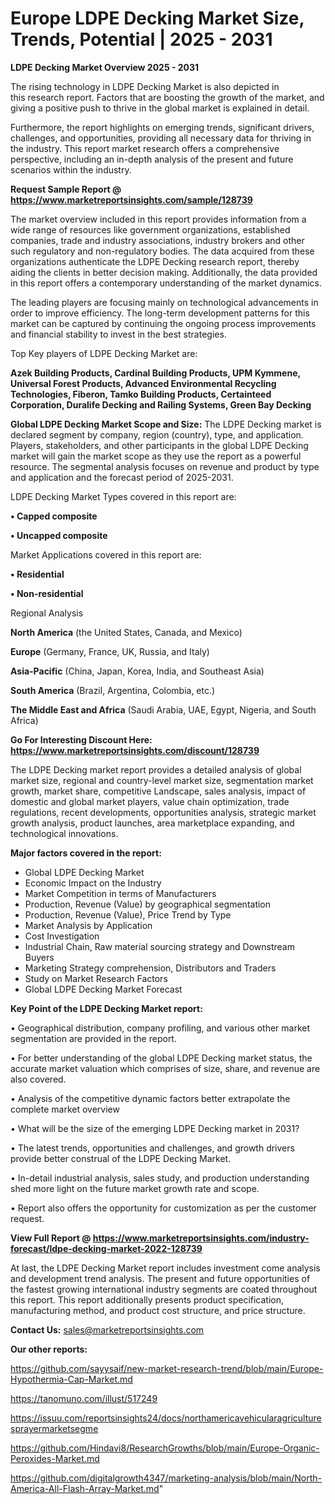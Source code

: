 # Europe LDPE Decking Market Size, Trends, Potential | 2025 - 2031

<Strong> LDPE Decking Market Overview 2025 - 2031</strong>

The rising technology in LDPE Decking Market is also depicted in this research report. Factors that are boosting the growth of the market, and giving a positive push to thrive in the global market is explained in detail.

Furthermore, the report highlights on emerging trends, significant drivers, challenges, and opportunities, providing all necessary data for thriving in the industry. This report market research offers a comprehensive perspective, including an in-depth analysis of the present and future scenarios within the industry.

<strong>Request Sample Report @ <a href=https://www.marketreportsinsights.com/sample/128739>https://www.marketreportsinsights.com/sample/128739</a></strong>

The market overview included in this report provides information from a wide range of resources like government organizations, established companies, trade and industry associations, industry brokers and other such regulatory and non-regulatory bodies. The data acquired from these organizations authenticate the LDPE Decking research report, thereby aiding the clients in better decision making. Additionally, the data provided in this report offers a contemporary understanding of the market dynamics.

The leading players are focusing mainly on technological advancements in order to improve efficiency. The long-term development patterns for this market can be captured by continuing the ongoing process improvements and financial stability to invest in the best strategies.

Top Key players of LDPE Decking Market are:

<strong>Azek Building Products, Cardinal Building Products, UPM Kymmene, Universal Forest Products, Advanced Environmental Recycling Technologies, Fiberon, Tamko Building Products, Certainteed Corporation, Duralife Decking and Railing Systems, Green Bay Decking</strong>

<strong><b>Global LDPE Decking Market Scope and Size:</b></strong>
The LDPE Decking market is declared segment by company, region (country), type, and application. Players, stakeholders, and other participants in the global LDPE Decking market will gain the market scope as they use the report as a powerful resource. The segmental analysis focuses on revenue and product by type and application and the forecast period of 2025-2031.

LDPE Decking Market Types covered in this report are:

<strong>• Capped composite

• Uncapped composite</strong>

Market Applications covered in this report are:

<strong>• Residential

• Non-residential</strong> 

Regional Analysis

<strong>North America</strong> (the United States, Canada, and Mexico)

<strong>Europe</strong> (Germany, France, UK, Russia, and Italy)

<strong>Asia-Pacific</strong> (China, Japan, Korea, India, and Southeast Asia)

<strong>South America</strong> (Brazil, Argentina, Colombia, etc.)

<strong>The Middle East and Africa</strong> (Saudi Arabia, UAE, Egypt, Nigeria, and South Africa)

<strong>Go For Interesting Discount Here: <a href=https://www.marketreportsinsights.com/discount/128739>https://www.marketreportsinsights.com/discount/128739</a></strong>

The LDPE Decking market report provides a detailed analysis of global market size, regional and country-level market size, segmentation market growth, market share, competitive Landscape, sales analysis, impact of domestic and global market players, value chain optimization, trade regulations, recent developments, opportunities analysis, strategic market growth analysis, product launches, area marketplace expanding, and technological innovations.

<strong><b>Major factors covered in the report:</b></strong>
<ul>
  <li>Global LDPE Decking Market </li>
  <li>Economic Impact on the Industry</li>
  <li>Market Competition in terms of Manufacturers</li>
  <li>Production, Revenue (Value) by geographical segmentation</li>
  <li>Production, Revenue (Value), Price Trend by Type</li>
  <li>Market Analysis by Application</li>
  <li>Cost Investigation</li>
  <li>Industrial Chain, Raw material sourcing strategy and Downstream Buyers</li>
  <li>Marketing Strategy comprehension, Distributors and Traders</li>
  <li>Study on Market Research Factors</li>
  <li>Global LDPE Decking Market Forecast</li>
</ul>

<strong><b>Key Point of the LDPE Decking Market report:</b></strong>

• Geographical distribution, company profiling, and various other market segmentation are provided in the report.

• For better understanding of the global LDPE Decking market status, the accurate market valuation which comprises of size, share, and revenue are also covered.

• Analysis of the competitive dynamic factors better extrapolate the complete market overview

• What will be the size of the emerging LDPE Decking market in 2031?

• The latest trends, opportunities and challenges, and growth drivers provide better construal of the LDPE Decking Market.

• In-detail industrial analysis, sales study, and production understanding shed more light on the future market growth rate and scope.

• Report also offers the opportunity for customization as per the customer request.

<strong><b>View Full Report @ <a href=https://www.marketreportsinsights.com/industry-forecast/ldpe-decking-market-2022-128739>https://www.marketreportsinsights.com/industry-forecast/ldpe-decking-market-2022-128739</a></b></strong>


At last, the LDPE Decking Market report includes investment come analysis and development trend analysis. The present and future opportunities of the fastest growing international industry segments are coated throughout this report. This report additionally presents product specification, manufacturing method, and product cost structure, and price structure.

<strong>Contact Us:</strong>
sales@marketreportsinsights.com

<strong>Our other reports:</strong>

<a href=https://github.com/sayysaif/new-market-research-trend/blob/main/Europe-Hypothermia-Cap-Market.md>https://github.com/sayysaif/new-market-research-trend/blob/main/Europe-Hypothermia-Cap-Market.md</a>

<a href=https://tanomuno.com/illust/517249>https://tanomuno.com/illust/517249</a>

<a href=https://issuu.com/reportsinsights24/docs/northamericavehicularagriculturesprayermarketsegme>https://issuu.com/reportsinsights24/docs/northamericavehicularagriculturesprayermarketsegme</a>

<a href=https://github.com/Hindavi8/ResearchGrowths/blob/main/Europe-Organic-Peroxides-Market.md>https://github.com/Hindavi8/ResearchGrowths/blob/main/Europe-Organic-Peroxides-Market.md</a>

<a href=https://github.com/digitalgrowth4347/marketing-analysis/blob/main/North-America-All-Flash-Array-Market.md>https://github.com/digitalgrowth4347/marketing-analysis/blob/main/North-America-All-Flash-Array-Market.md</a>"

